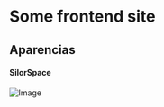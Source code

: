 # Some frontend site 
## Aparencias

#### SilorSpace
![Image](https://github.com/user-attachments/assets/d7c91a0d-6387-435f-a679-59c69708fe38)
